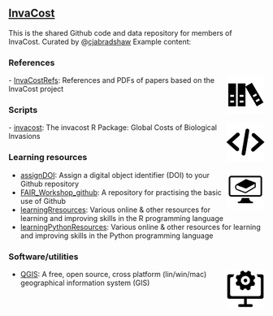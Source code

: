 ## <a href="http://invacost.fr">InvaCost</a>

This is the shared Github code and data repository for members of InvaCost. Curated by @<a href="https://github.com/cjabradshaw">cjabradshaw</a>
Example content:

### References
<img src="profile/refsLogo.png" alt="" width="75" align="right" />
- <a href="https://github.com/InvaCost/InvaCostRefs/">InvaCostRefs</a>: References and PDFs of papers based on the InvaCost project

### Scripts
<img src="profile/scriptsLogo.png" alt="" width="75" align="right" />
- <a href="https://github.com/InvaCost/invacost">invacost</a>: The invacost R Package: Global Costs of Biological Invasions

### Learning resources
<img src="profile/learningLogo.png" alt="" width="75" align="right" />

- <a href="https://github.com/CABAH/assignDOI">assignDOI</a>: Assign a digital object identifier (DOI) to your Github repository
- <a href="https://github.com/CABAH/FAIR_Workshop_github">FAIR_Workshop_github</a>: A repository for practising the basic use of Github
- <a href="https://github.com/CABAH/learningRresources">learningRresources</a>: Various online & other resources for learning and improving skills in the R programming language
- <a href="https://github.com/CABAH/learningPythonResources">learningPythonResources</a>: Various online & other resources for learning and improving skills in the Python programming language

### Software/utilities
<img src="profile/softwareLogo.png" alt="" width="75" align="right" />

- <a href="https://github.com/CABAH/QGIS">QGIS</a>: A free, open source, cross platform (lin/win/mac) geographical information system (GIS)
